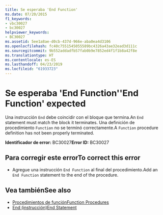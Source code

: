 ```yaml
---
title: Se esperaba 'End Function'
ms.date: 07/20/2015
f1_keywords:
- vbc30027
- bc30027
helpviewer_keywords:
- BC30027
ms.assetid: 5ee1a8ae-d0cb-437d-966e-aba0ea4d3106
ms.openlocfilehash: fc40c7551545055589bc4326a43ae32ead3d111c
ms.sourcegitcommit: 9b552addadfb57fab0b9e7852ed4f1f1b8a42f8e
ms.translationtype: HT
ms.contentlocale: es-ES
ms.lasthandoff: 04/23/2019
ms.locfileid: "61933723"
---
```

# <a name="end-function-expected"></a><span data-ttu-id="f11f8-102">Se esperaba 'End Function'</span><span class="sxs-lookup"><span data-stu-id="f11f8-102">'End Function' expected</span></span>
<span data-ttu-id="f11f8-103">Una instrucción `End` debe coincidir con el bloque que termina.</span><span class="sxs-lookup"><span data-stu-id="f11f8-103">An `End` statement must match the block it terminates.</span></span> <span data-ttu-id="f11f8-104">Una definición de procedimiento `Function` no se terminó correctamente.</span><span class="sxs-lookup"><span data-stu-id="f11f8-104">A `Function` procedure definition has not been properly terminated.</span></span>  
  
 <span data-ttu-id="f11f8-105">**Identificador de error:** BC30027</span><span class="sxs-lookup"><span data-stu-id="f11f8-105">**Error ID:** BC30027</span></span>  
  
## <a name="to-correct-this-error"></a><span data-ttu-id="f11f8-106">Para corregir este error</span><span class="sxs-lookup"><span data-stu-id="f11f8-106">To correct this error</span></span>  
  
- <span data-ttu-id="f11f8-107">Agregue una instrucción `End Function` al final del procedimiento.</span><span class="sxs-lookup"><span data-stu-id="f11f8-107">Add an `End Function` statement to the end of the procedure.</span></span>  
  
## <a name="see-also"></a><span data-ttu-id="f11f8-108">Vea también</span><span class="sxs-lookup"><span data-stu-id="f11f8-108">See also</span></span>

- [<span data-ttu-id="f11f8-109">Procedimientos de función</span><span class="sxs-lookup"><span data-stu-id="f11f8-109">Function Procedures</span></span>](../../visual-basic/programming-guide/language-features/procedures/function-procedures.md)
- [<span data-ttu-id="f11f8-110">End (instrucción)</span><span class="sxs-lookup"><span data-stu-id="f11f8-110">End Statement</span></span>](../../visual-basic/language-reference/statements/end-statement.md)

